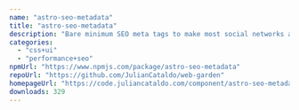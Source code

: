 ```yaml
---
name: "astro-seo-metadata"
title: "astro-seo-metadata"
description: "Bare minimum SEO meta tags to make most social networks and Google engine happy."
categories:
  - "css+ui"
  - "performance+seo"
npmUrl: "https://www.npmjs.com/package/astro-seo-metadata"
repoUrl: "https://github.com/JulianCataldo/web-garden"
homepageUrl: "https://code.juliancataldo.com/component/astro-seo-metadata"
downloads: 329
---
```

